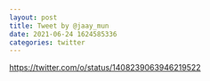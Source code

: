 ```yaml
--- 
layout: post 
title: Tweet by @jaay_mun 
date: 2021-06-24 1624585336 
categories: twitter 
--- 
```

https://twitter.com/o/status/1408239063946219522